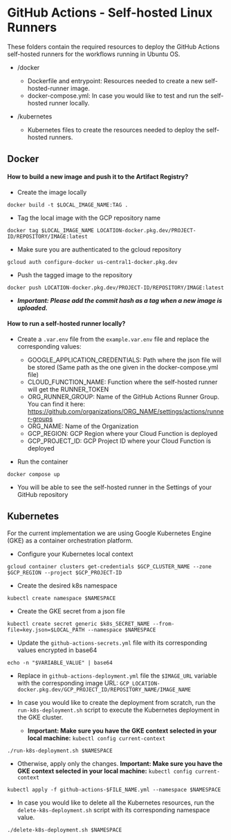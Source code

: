 <!--
    Licensed to the Apache Software Foundation (ASF) under one
    or more contributor license agreements.  See the NOTICE file
    distributed with this work for additional information
    regarding copyright ownership.  The ASF licenses this file
    to you under the Apache License, Version 2.0 (the
    "License"); you may not use this file except in compliance
    with the License.  You may obtain a copy of the License at

      http://www.apache.org/licenses/LICENSE-2.0

    Unless required by applicable law or agreed to in writing, software
    distributed under the License is distributed on an "AS IS" BASIS,
    WITHOUT WARRANTIES OR CONDITIONS OF ANY KIND, either express or implied.
    See the License for the specific language governing permissions and
    limitations under the License.
-->

# GitHub Actions - Self-hosted Linux Runners
These folders contain the required resources to deploy the GitHub Actions self-hosted runners for the workflows running in Ubuntu OS.
* /docker
    * Dockerfile and entrypoint: Resources needed to create a new self-hosted-runner image.
    * docker-compose.yml: In case you would like to test and run the self-hosted runner locally.

* /kubernetes
    * Kubernetes files to create the resources needed to deploy the self-hosted runners.

## Docker

#### How to build a new image and push it to the Artifact Registry?
* Create the image locally

`docker build -t $LOCAL_IMAGE_NAME:TAG .`

* Tag the local image with the GCP repository name

`docker tag $LOCAL_IMAGE_NAME LOCATION-docker.pkg.dev/PROJECT-ID/REPOSITORY/IMAGE:latest`

* Make sure you are authenticated to the gcloud repository

`gcloud auth configure-docker us-central1-docker.pkg.dev`

* Push the tagged image to the repository

`docker push LOCATION-docker.pkg.dev/PROJECT-ID/REPOSITORY/IMAGE:latest`

* _**Important: Please add the commit hash as a tag when a new image is uploaded.**_

#### How to run a self-hosted runner locally?

* Create a `.var.env` file from the `example.var.env` file and replace the corresponding values:
    * GOOGLE_APPLICATION_CREDENTIALS: Path where the json file will be stored (Same path as the one given in the docker-compose.yml file)
    * CLOUD_FUNCTION_NAME: Function where the self-hosted runner will get the RUNNER_TOKEN
    * ORG_RUNNER_GROUP: Name of the GitHub Actions Runner Group. You can find it here: https://github.com/organizations/ORG_NAME/settings/actions/runner-groups
    * ORG_NAME: Name of the Organization
    * GCP_REGION: GCP Region where your Cloud Function is deployed
    * GCP_PROJECT_ID: GCP Project ID where your Cloud Function is deployed


* Run the container

`docker compose up`

* You will be able to see the self-hosted runner in the Settings of your GitHub repository

## Kubernetes

For the current implementation we are using Google Kubernetes Engine (GKE) as a container orchestration platform.

* Configure your Kubernetes local context

`gcloud container clusters get-credentials $GCP_CLUSTER_NAME --zone $GCP_REGION --project $GCP_PROJECT-ID`

* Create the desired k8s namespace

`kubectl create namespace $NAMESPACE`

* Create the GKE secret from a json file

`kubectl create secret generic $k8s_SECRET_NAME --from-file=key.json=$LOCAL_PATH --namespace $NAMESPACE`

* Update the `github-actions-secrets.yml` file with its corresponding values encrypted in base64

`echo -n "$VARIABLE_VALUE" | base64`

* Replace in `github-actions-deployment.yml` file the `$IMAGE_URL` variable with the corresponding image URL: `GCP_LOCATION-docker.pkg.dev/GCP_PROJECT_ID/REPOSITORY_NAME/IMAGE_NAME`


* In case you would like to create the deployment from scratch, run the `run-k8s-deployment.sh` script to execute the Kubernetes deployment in the GKE cluster.
    * **Important: Make sure you have the GKE context selected in your local machine:** `kubectl config current-context`

`./run-k8s-deployment.sh $NAMESPACE`

* Otherwise, apply only the changes. **Important: Make sure you have the GKE context selected in your local machine:** `kubectl config current-context`

`kubectl apply -f github-actions-$FILE_NAME.yml --namespace $NAMESPACE`

* In case you would like to delete all the Kubernetes resources, run the `delete-k8s-deployment.sh` script with its corresponding namespace value.

`./delete-k8s-deployment.sh $NAMESPACE`